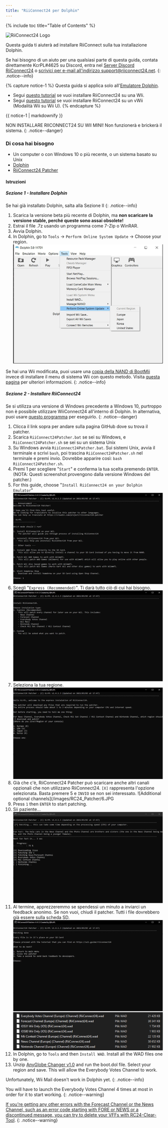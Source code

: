 ```yaml
---
title: "RiiConnect24 per Dolphin"
---
```


{% include toc title="Table of Contents" %}

![RiiConnect24 Logo](/images/WiiRC24Logo.jpg)

Questa guida ti aiuterà ad installare RiiConnect sulla tua installazione Dolphin.

Se hai bisogno di un aiuto per una qualsiasi parte di questa guida, contata direttamente KcrPL#4625 su Discord, entra nel [Server Discord RiiConnect24](https://discord.gg/rc24) o [scrivici per e-mail all'indirizzo support@riiconnect24.net](mailto:support@riiconnect24.net).
{: .notice--info}

{% capture notice-1 %}
Questa guida si applica solo all'[Emulatore Dolphin](https://dolphin-emu.org).

- Segui [questo tutorial](riiconnect24-wii) se vuoi installare RiiConnect24 su una WIi.
- Segui [questo tutorial](riiconnect24-vwii) se vuoi installare RiiConnect24 su un vWii (Modalità Wii su Wii U).
{% endcapture %}

<div class="notice--warning">{{ notice-1 | markdownify }}</div>

NON INSTALLARE RIICONNECT24 SU WII MINI! Non funzionerà e brickerà il sistema.
{: .notice--danger}

### Di cosa hai bisogno

* Un computer o con Windows 10 o più recente, o un sistema basato su Unix
* [Dolphin](https://dolphin-emu.org/download/)
* [RiiConnect24 Patcher](https://github.com/RiiConnect24/RiiConnect24-Patcher/releases)

#### Istruzioni

##### Sezione 1 - Installare Dolphin

Se hai già installato Dolphin, salta alla Sezione II
{: .notice--info}

1. Scarica la versione beta più recente di Dolphin, ma **non scaricare la versione stable, perché queste sono assai obsolete!**
2. Estrai il file .7z usando un programma come 7-Zip o WinRAR.
3. Avvia Dolphin.
4. In Dolphin, go to `Tools` -> `Perform Online System Update` -> Choose your region. ![Performa Aggiornamenti di Sistema Online](/images/Dolphin_RC24/1.jpg)

Se hai una Wii modificata, puoi usare una [copia della NAND di BootMii](bootmii) invece di installare il menu di sistema Wii con questo metodo. Visita [questa pagina](https://wiki.dolphin-emu.org/index.php?title=NAND_Usage_Guide) per ulteriori informazioni.
{: .notice--info}

##### Sezione 2 - Installare RiiConnect24

Se si utilizza una versione di Windows precedente a Windows 10, purtroppo non è possibile utilizzare WiiConnect24 all'interno di Dolphin. In alternativa, puoi usare [questo programma](https://github.com/RiiConnect24/.VFF-File-Downloader-for-Dolphin) per eseguirlo.
{: .notice--danger}

1. Clicca il link sopra per andare sulla pagina GitHub dove su trova il patcher.
2. Scarica `RiiConnect24Patcher.bat` se sei su Windows, e `RiiConnect24Patcher.sh` se sei su un sistema Unix
3. Su Windows avvia `RiiConnect24Patcher.bat`. Sui sistemi Unix, avvia il terminale e scrivi `bash`, poi trascina `RiiConnect24Patcher.sh` nel terminale e premi invio. Dovrebbe apparire così: `bash RiiConnect24Patcher.sh`.
4. Premi 1 per scegliere "`Start`" e conferma la tua scelta premendo `ENTER`. (NOTA: Questi screenshot provengono dalla versione Windows del patcher.)
5. For this guide, choose "`Install RiiConnect24 on your Dolphin Emulator`" ![Installa RiiConnect24](/images/RC24_Patcher/3.JPG)
6. Scegli "`Express (Recommended)`". Ti darà tutto ciò di cui hai bisogno. ![Impostazioni Express](/images/RC24_Patcher/4.JPG)
7. Seleziona la tua regione. ![Seleziona la tua regione](/images/RC24_Patcher/5.JPG)
8. Già che c'è, RiiConnect24 Patcher può scaricare anche altri canali opzionali che non utilizzano RiiConnect24. `[X]` rappresenta l'opzione selezionata. Basta premere 5 e `INVIO` se non sei interessato. !\[Additional optional channels\](/images/RC24_Patcher/6.JPG
9. Press `1` then `ENTER` to start patching.
10. Sii paziente... ![Sta patchando!](/images/RC24_Patcher/9.JPG)
11. Al termine, apprezzeremmo se spendessi un minuto a inviarci un feedback anonimo.  Se non vuoi, chiudi il patcher. Tutti i file dovrebbero già essere sulla scheda SD. ![Fatto!](/images/RC24_Patcher/10.JPG) ![File copiati](/images/RC24_Patcher/11.PNG)
12. In Dolphin, go to `Tools` and then `Install WAD`. Install all the WAD files one by one.
13. Unzip [AnyGlobe Changer v1.0](https://github.com/fishguy6564/AnyGlobe-Changer/releases/download/1.0/AnyGlobe.Changer.zip) and run the boot.dol file. Select your region and save. This will allow the Everybody Votes Channel to work.

Unfortunately, Wii Mail doesn't work in Dolphin yet.
{: .notice--info}

You will have to launch the Everybody Votes Channel 4 times at most in order for it to start working.
{: .notice--warning}

[If you're getting any other errors with the Forecast Channel or the News Channel, such as an error code starting with FORE or NEWS or a discontinued message, you can try to delete your VFFs with RC24-Clear-Tool](deleting-vffs).
{: .notice--warning}